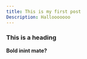 ```yaml
---
title: This is my first post
Description: Hallooooooo
---
```


### This is a heading

**Bold inint mate?**
